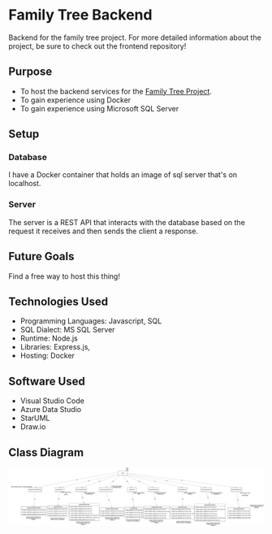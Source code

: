 # Family Tree Backend
Backend for the family tree project. For more detailed information about the project, be sure to check out the frontend repository!
## Purpose 
- To host the backend services for the [Family Tree Project](https://github.com/acomanzo/family_tree). 
- To gain experience using Docker
- To gain experience using Microsoft SQL Server 
## Setup
### Database 
I have a Docker container that holds an image of sql server that's on localhost. 
### Server
The server is a REST API that interacts with the database based on the request it receives and then sends the client a response.  
## Future Goals
Find a free way to host this thing!
## Technologies Used
- Programming Languages: Javascript, SQL
- SQL Dialect: MS SQL Server 
- Runtime: Node.js
- Libraries: Express.js, 
- Hosting: Docker
## Software Used
- Visual Studio Code
- Azure Data Studio
- StarUML
- Draw.io
## Class Diagram
![./resources/diagrams/class_diagram/backend_class_diagram.jpg](./resources/diagrams/class_diagram/backend_class_diagram.jpg)